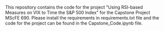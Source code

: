 This repository contains the code for the project "Using RSI-based Measures on VIX to Time the S&P 500 Index" for the Capstone Project MScFE 690. Please install the requirements in requirements.txt file and the code for the project can be found in the Capstone_Code.ipynb file.
